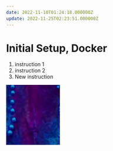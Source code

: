 ```yaml
---
date: 2022-11-10T01:24:18.000000Z
update: 2022-11-25T02:23:51.000000Z
---
```

# Initial Setup, Docker

1. instruction 1
2. instruction 2
3. New instruction

![](assets/gallery/2022-11/5RPimage.png)